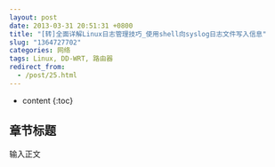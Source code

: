 ```yaml
---
layout: post
date: 2013-03-31 20:51:31 +0800
title: "[转]全面详解Linux日志管理技巧_使用shell向syslog日志文件写入信息"
slug: "1364727702"
categories: 网络
tags: Linux, DD-WRT, 路由器
redirect_from:
  - /post/25.html
---
```

* content
{:toc}

## 章节标题
输入正文
